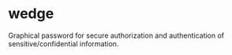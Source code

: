 # wedge
Graphical password for secure authorization and authentication of sensitive/confidential information.
